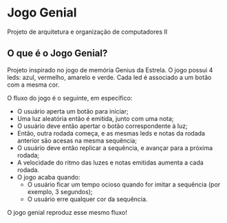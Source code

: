 # Jogo Genial
Projeto de arquitetura e organização de computadores II 

## O que é o Jogo Genial?

Projeto inspirado no jogo de memória Genius da Estrela. 
O jogo possui 4 leds: azul, vermelho, amarelo e verde. Cada led é associado a um botão com a mesma cor.

O fluxo do jogo é o seguinte, em específico:
- O usuário aperta um botão para iniciar;
- Uma luz aleatória então é emitida, junto com uma nota;
- O usuário deve então apertar o botão correspondente à luz;
- Então, outra rodada começa, e as mesmas leds e notas da rodada anterior são acesas na mesma sequência;
- O usuário deve então replicar a sequência, e avançar para a próxima rodada;
- A velocidade do ritmo das luzes e notas emitidas aumenta a cada rodada.
- O jogo acaba quando:
  -  O usuário ficar um tempo ocioso quando for imitar a sequência (por exemplo, 3 segundos);
  -  O usuário erre qualquer cor da sequência.
 
O jogo genial reproduz esse mesmo fluxo!
